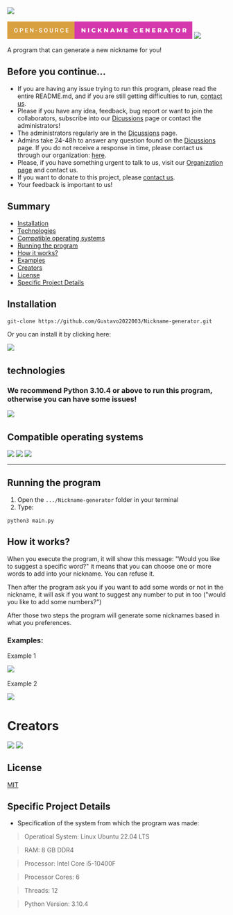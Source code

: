 <img src="https://img.shields.io/badge/Version-v0.1alpha-blueviolet?style=flat-square">

<p>
 <img style="height: 40px" src="img/custombadge.svg">
 <img style="height: 40px" src="https://forthebadge.com/images/badges/built-with-love.svg">
</p>
 A program that can generate a new nickname for you!
 
 ## Before you continue...
 - If you are having any issue trying to run this program, please read the entire README.md, and if you are still getting difficulties to run, <a href="https://github.com/Syntax-Developers">contact us</a>.
 - Please if you have any idea, feedback, bug report or want to join the collaborators, subscribe into our <a href="https://github.com/Gustavo2022003/Nickname-generator/discussions">Dicussions</a> page or contact the administrators!
 - The administrators regularly are in the <a href="https://github.com/Gustavo2022003/Nickname-generator/discussions">Dicussions</a> page.
 - Admins take 24-48h to answer any question found on the <a href="https://github.com/Gustavo2022003/Nickname-generator/discussions">Dicussions</a> page. If you do not receive a response in time, please contact us through our organization: <a href="https://github.com/Syntax-Developers">here</a>.
 - Please, if you have something urgent to talk to us, visit our <a href="https://github.com/Syntax-Developers">Organization page</a> and contact us.
 - If you want to donate to this project, please <a href="https://github.com/Syntax-Developers">contact us</a>.
 - Your feedback is important to us!
 
 
 ## Summary
 - [Installation](#installation)
 - [Technologies](#technologies)
 - [Compatible operating systems](#compatible-operating-systems)
 - [Running the program](#running-the-program)
 - [How it works?](#how-it-works)
 - [Examples](#examples)
 - [Creators](#creators)
 - [License](#license)
 - [Specific Project Details](#specific-project-details)
 
 ## Installation
 ```git-clone https://github.com/Gustavo2022003/Nickname-generator.git```
 
 Or you can install it by clicking here:
<p>
  <img src="img/installation_guide.png">
</p>
 
## technologies
### We recommend Python 3.10.4 or above to run this program, otherwise you can have some issues!
<p>
  <img style="height: 50px;" src="https://img.shields.io/badge/Python-3.x-blueviolet?style=flat-square&logo=Python&labelColor=3d3d3d&logoColor=white&link=https://www.python.org/&link=https://www.python.org/">
</p>

## Compatible operating systems
<p>
 <img style="height: 35px;" src="https://img.shields.io/badge/Windows-0077B5?style=for-the-badge&logo=windows&logoColor=white">
 <img style="height: 35px;" src="https://img.shields.io/badge/Ubuntu-fc9723?style=for-the-badge&logo=ubuntu&logoColor=white">
 <img style="height: 35px;" src="https://img.shields.io/badge/MacOS-212121?style=for-the-badge&logo=Apple&logoColor=white">
</p>

----

## Running the program
1) Open the ```.../Nickname-generator``` folder in your terminal
2) Type: 
```
python3 main.py
```
## How it works?

When you execute the program, it will show this message: "Would you like to suggest a specific word?"
it means that you can choose one or more words to add into your nickname. You can refuse it.

Then after the program ask you if you want to add some words or not in the nickname, it will ask if you want to suggest any number
to put in too ("would you like to add some numbers?")

After those two steps the program will generate some nicknames based in what you preferences.

### Examples:

<p>
  <p>Example 1</p>
  <img src="img/example1.png">
  <p>Example 2</p>
  <img src="img/example2.png">
</p>

# Creators
<p>
 <a src="https://github.com/Gustavo2022003"><img style="width: 80px;" src="https://avatars.githubusercontent.com/u/54781049?v=4"></a>
 <a src="https://github.com/GustavoGTRZ"><img style="width: 80px;" src="https://avatars.githubusercontent.com/u/85985087?v=4"></a>
</p>

## License

<a target="_blank" href="https://choosealicense.com/licenses/mit/">MIT</a>

## Specific Project Details

- Specification of the system from which the program was made:

> Operatioal System: Linux Ubuntu 22.04 LTS

> RAM: 8 GB DDR4

> Processor: Intel Core i5-10400F

> Processor Cores: 6

> Threads: 12

> Python Version: 3.10.4


